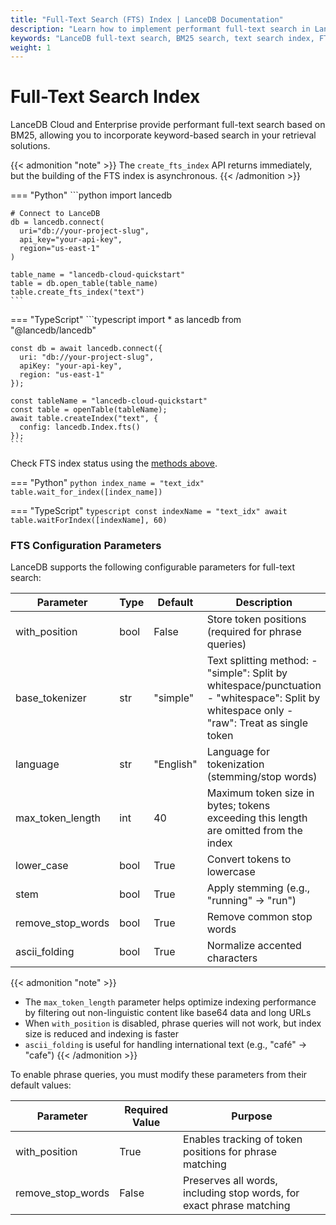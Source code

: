 ```yaml
---
title: "Full-Text Search (FTS) Index | LanceDB Documentation"
description: "Learn how to implement performant full-text search in LanceDB using BM25. Includes configuration options, API examples in Python and TypeScript, and best practices for text search optimization."
keywords: "LanceDB full-text search, BM25 search, text search index, FTS configuration, text tokenization, search optimization, Python TypeScript search API"
weight: 1
---
```


# Full-Text Search Index

LanceDB Cloud and Enterprise provide performant full-text search based on BM25, allowing you to incorporate keyword-based search in your retrieval solutions.

{{< admonition "note" >}}
The `create_fts_index` API returns immediately, but the building of the FTS index is asynchronous.
{{< /admonition >}}

=== "Python"
    ```python
    import lancedb

    # Connect to LanceDB
    db = lancedb.connect(
      uri="db://your-project-slug",
      api_key="your-api-key",
      region="us-east-1"
    )

    table_name = "lancedb-cloud-quickstart"
    table = db.open_table(table_name)
    table.create_fts_index("text")
    ```

=== "TypeScript"
    ```typescript
    import * as lancedb from "@lancedb/lancedb"

    const db = await lancedb.connect({
      uri: "db://your-project-slug",
      apiKey: "your-api-key",
      region: "us-east-1"
    });

    const tableName = "lancedb-cloud-quickstart"
    const table = openTable(tableName);
    await table.createIndex("text", {
      config: lancedb.Index.fts()
    });
    ```

Check FTS index status using the [methods above](#check-index-status).

=== "Python"
    ```python
    index_name = "text_idx"
    table.wait_for_index([index_name])
    ```

=== "TypeScript"
    ```typescript
    const indexName = "text_idx"
    await table.waitForIndex([indexName], 60)
    ```

### FTS Configuration Parameters

LanceDB supports the following configurable parameters for full-text search:

| Parameter         | Type | Default   | Description                                                                                                                                   |
| ----------------- | ---- | --------- | --------------------------------------------------------------------------------------------------------------------------------------------- |
| with_position     | bool | False      | Store token positions (required for phrase queries)                                                                                           |
| base_tokenizer    | str  | "simple"  | Text splitting method:  - "simple": Split by whitespace/punctuation  - "whitespace": Split by whitespace only  - "raw": Treat as single token |
| language          | str  | "English" | Language for tokenization (stemming/stop words)                                                                                               |
| max_token_length  | int  | 40        | Maximum token size in bytes; tokens exceeding this length are omitted from the index                                                          |
| lower_case        | bool | True      | Convert tokens to lowercase                                                                                                                   |
| stem              | bool | True     | Apply stemming (e.g., "running" → "run")                                                                                                      |
| remove_stop_words | bool | True     | Remove common stop words                                                                                                                      |
| ascii_folding     | bool | True     | Normalize accented characters                                                                                                                 |
{{< admonition "note" >}}
- The `max_token_length` parameter helps optimize indexing performance by filtering out non-linguistic content like base64 data and long URLs
- When `with_position` is disabled, phrase queries will not work, but index size is reduced and indexing is faster
- `ascii_folding` is useful for handling international text (e.g., "café" → "cafe")
{{< /admonition >}}

To enable phrase queries, you must modify these parameters from their default values:

| Parameter         | Required Value | Purpose |
|-------------------|----------------|---------|
| with_position     | True           | Enables tracking of token positions for phrase matching |
| remove_stop_words | False          | Preserves all words, including stop words, for exact phrase matching |